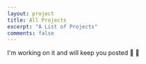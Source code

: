 ```yaml
---
layout: project
title: All Projects
excerpt: "A List of Projects"
comments: false
---
```


I'm working on it and will keep you posted 🤘 :metal:
